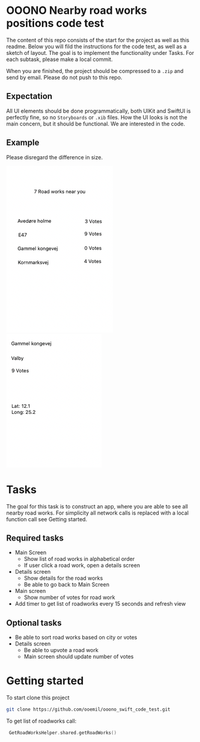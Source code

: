 # OOONO Nearby road works positions code test

The content of this repo consists of the start for the project as well as this readme.
Below you will fild the instructions for the code test, as well as a sketch of layout.
The goal is to implement the functionality under Tasks.
For each subtask, please make a local commit.

When you are finished, the project should be compressed to a `.zip` and send by email.
Please do not push to this repo.

## Expectation
All UI elements should be done programmatically, both UIKit and SwiftUI is perfectly fine, so no `Storyboards` or `.xib` files.
How the UI looks is not the main concern, but it should be functional. We are interested in the code.

## Example
Please disregard the difference in size.

![Main Screen](/Screenshots/MainScreen.png)
![Details screen](/Screenshots/DetailsScreen.png)

# Tasks
The goal for this task is to construct an app, where you are able to see all nearby road works.
For simplicity all network calls is replaced with a local function call see Getting started.

## Required tasks
- Main Screen
  - Show list of road works in alphabetical order
  - If user click a road work, open a details screen
- Details screen
  - Show details for the road works
  - Be able to go back to Main Screen
- Main screen
  - Show number of votes for road work
- Add timer to get list of roadworks every 15 seconds and refresh view

## Optional tasks
- Be able to sort road works based on city or votes
- Details screen
  - Be able to upvote a road work
  - Main screen should update number of votes


# Getting started
To start clone this project
```bash
git clone https://github.com/ooemil/ooono_swift_code_test.git
```

To get list of roadworks call:
```swift
 GetRoadWorksHelper.shared.getRoadWorks()
```
